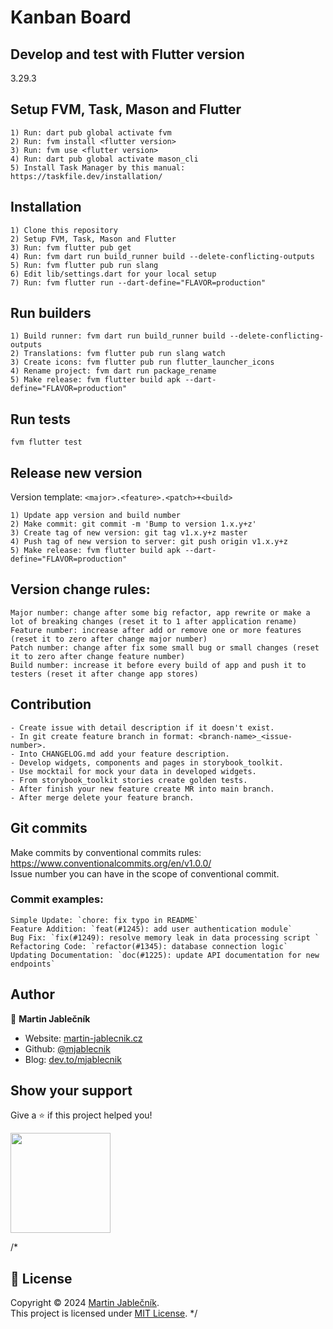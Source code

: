 # Kanban Board

## Develop and test with Flutter version
3.29.3

## Setup FVM, Task, Mason and Flutter
  ```
  1) Run: dart pub global activate fvm
  2) Run: fvm install <flutter version>
  3) Run: fvm use <flutter version>
  4) Run: dart pub global activate mason_cli
  5) Install Task Manager by this manual: https://taskfile.dev/installation/
  ```

## Installation

  ```
  1) Clone this repository
  2) Setup FVM, Task, Mason and Flutter
  3) Run: fvm flutter pub get
  4) Run: fvm dart run build_runner build --delete-conflicting-outputs
  5) Run: fvm flutter pub run slang 
  6) Edit lib/settings.dart for your local setup
  7) Run: fvm flutter run --dart-define="FLAVOR=production"
  ```

## Run builders
  ```
  1) Build runner: fvm dart run build_runner build --delete-conflicting-outputs
  2) Translations: fvm flutter pub run slang watch 
  3) Create icons: fvm flutter pub run flutter_launcher_icons
  4) Rename project: fvm dart run package_rename
  5) Make release: fvm flutter build apk --dart-define="FLAVOR=production"
  ```

## Run tests
  ```
  fvm flutter test
  ```

## Release new version
Version template: `<major>.<feature>.<patch>+<build>`

  ```
  1) Update app version and build number
  2) Make commit: git commit -m 'Bump to version 1.x.y+z'
  3) Create tag of new version: git tag v1.x.y+z master
  4) Push tag of new version to server: git push origin v1.x.y+z
  5) Make release: fvm flutter build apk --dart-define="FLAVOR=production"                
  ```

## Version change rules:
  ```
  Major number: change after some big refactor, app rewrite or make a lot of breaking changes (reset it to 1 after application rename)
  Feature number: increase after add or remove one or more features (reset it to zero after change major number)
  Patch number: change after fix some small bug or small changes (reset it to zero after change feature number)
  Build number: increase it before every build of app and push it to testers (reset it after change app stores)
  ```

## Contribution
  ```
  - Create issue with detail description if it doesn't exist.
  - In git create feature branch in format: <branch-name>_<issue-number>.
  - Into CHANGELOG.md add your feature description.
  - Develop widgets, components and pages in storybook_toolkit.
  - Use mocktail for mock your data in developed widgets.
  - From storybook_toolkit stories create golden tests.
  - After finish your new feature create MR into main branch.
  - After merge delete your feature branch.
  ```

## Git commits
Make commits by conventional commits rules: https://www.conventionalcommits.org/en/v1.0.0/ <br>
Issue number you can have in the scope of conventional commit.

### Commit examples:
```
Simple Update: `chore: fix typo in README`
Feature Addition: `feat(#1245): add user authentication module`
Bug Fix: `fix(#1249): resolve memory leak in data processing script `
Refactoring Code: `refactor(#1345): database connection logic`
Updating Documentation: `doc(#1225): update API documentation for new endpoints`
```

## Author

👤 **Martin Jablečník**

* Website: [martin-jablecnik.cz](https://www.martin-jablecnik.cz)
* Github: [@mjablecnik](https://github.com/mjablecnik)
* Blog: [dev.to/mjablecnik](https://dev.to/mjablecnik)


## Show your support

Give a ⭐️ if this project helped you!

<a href="https://www.patreon.com/mjablecnik">
  <img src="https://c5.patreon.com/external/logo/become_a_patron_button@2x.png" width="160">
</a>


/*
## 📝 License

Copyright © 2024 [Martin Jablečník](https://github.com/mjablecnik).<br />
This project is licensed under [MIT License](https://github.com/mjablecnik/vader_popup/blob/master/LICENSE).
*/
